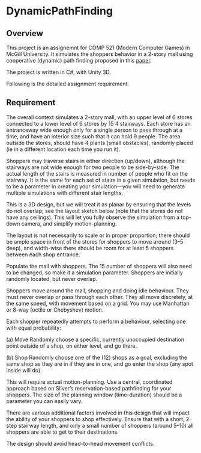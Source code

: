 # DynamicPathFinding

## Overview
This project is an assignemnt for COMP 521 (Modern Computer Games) in McGill University. It simulates the shoppers behavior 
in a 2-story mall using cooperative (dynamic) path finding proposed in this [paper](https://pdfs.semanticscholar.org/ec6e/5c1a3a5729094347076fc45a503abd630eb8.pdf).

The project is written in C#, with Unity 3D.

Following is the detailed assignment requirement.

## Requirement

The overall context simulates a 2-story mall, with an upper level of 6 stores connected to a lower level of 6 stores by 15
4 stairways. Each store has an entranceway wide enough only for a single person to pass through at a time, and have
an interior size such that it can hold 9 people. The area outside the stores, should have 4 plants (small obstacles), randomly placed (ie in a different location each
time you run it).

Shoppers may traverse stairs in either direction (up/down), although the stairways are not wide enough for two people
to be side-by-side. The actual length of the stairs is measured in number of people who fit on the stairway. It is the
same for each set of stairs in a given simulation, but needs to be a parameter in creating your simulation—you will
need to generate multiple simulations with different stair lengths.

This is a 3D design, but we will treat it as planar by ensuring that the levels do not overlap; see the layout sketch
below (note that the stores do not have any ceilings). This will let you fully observe the simulation from a top-down
camera, and simplify motion-planning.

The layout is not necessarily to scale or in proper proportion; there should be ample space in front of the stores for
shoppers to move around (3–5 deep), and width-wise there should be room for at least 5 shoppers between each shop
entrance.

Populate the mall with shoppers. The 15 number of shoppers will also need to be changed, so make it a simulation parameter.
Shoppers are initially randomly located, but never overlap.

Shoppers move around the mall, shopping and doing idle behaviour. They must never overlap or pass through each
other. They all move discretely, at the same speed, with movement based on a grid. You may use Manhattan or
8-way (octile or Chebyshev) motion.

Each shopper repeatedly attempts to perform a behaviour, selecting one with equal probability:

(a) Move Randomly choose a specific, currently unoccupied destination point outside of a shop, on either level,
and go there.

(b) Shop Randomly choose one of the (12) shops as a goal, excluding the same shop as they are in if they are in
one, and go enter the shop (any spot inside will do).

This will require actual motion-planning. Use a central, coordinated approach based on Silver’s reservation-based
pathfinding for your shoppers. The size of the planning window (time-duration) should be a parameter you can easily
vary.

There are various additional factors involved in this design that will impact the ability of your shoppers to shop
effectively. Ensure that with a short, 2-step stairway length, and only a small number of shoppers (around 5–10) all
shoppers are able to get to their destinations.

The design should avoid head-to-head movement conflicts. 
